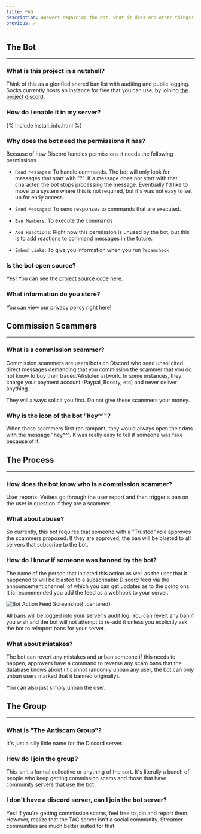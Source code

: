 ```yaml
---
title: FAQ
description: Answers regarding the bot, what it does and other things!
previous: /
---
```


## The Bot
---

### What is this project in a nutshell?

Think of this as a glorified shared ban list with auditing and public logging. Socks currently hosts an instance for free that you can use, by joining [the project discord](/discord).

### How do I enable it in my server?

{% include install_info.html %}

### Why does the bot need the permissions it has?

Because of how Discord handles permissions it needs the following permissions

* `Read Messages`: To handle commands. The bot will only look for messages that start with "?". If a message does not start with that character, the bot stops processing the message. Eventually I'd like to move to a system where this is not required, but it's was not easy to set up for early access.

* `Send Messages`: To send responses to commands that are executed.

* `Ban Members`: To execute the commands

* `Add Reactions`: Right now this permission is unused by the bot, but this is to add reactions to command messages in the future.

* `Embed Links`: To give you information when you run `?scamcheck`

### Is the bot open source?

Yes! You can see the [project source code here](https://github.com/SocksTheWolf/AntiScamBot).

### What information do you store?

You can [view our privacy policy right here](/privacy-policy)!

## Commission Scammers
---

### What is a commission scammer?

Commission scammers are users/bots on Discord who send unsolicited direct messages demanding that you commission the scammer that you do not know to buy their traced/AI/stolen artwork. In some instances, they charge your payment account (Paypal, Boosty, etc) and never deliver anything.

They will always solicit you first. Do not give these scammers your money.

### Why is the icon of the bot "hey^^"?

When these scammers first ran rampant, they would always open their dms with the message "hey^^". It was really easy to tell if someone was fake because of it.

## The Process
---

### How does the bot know who is a commission scammer?

User reports. Vetters go through the user report and then trigger a ban on the user in question if they are a scammer.

### What about abuse?

So currently, this bot requires that someone with a "Trusted" role approves the scammers proposed. If they are approved, the ban will be blasted to all servers that subscribe to the bot. 

### How do I know if someone was banned by the bot?

The name of the person that initiated this action as well as the user that it happened to will be blasted to a subscribable Discord feed via the announcement channel, of which you can get updates as to the going ons. It is recommended you add the feed as a webhook to your server.

![Bot Action Feed Screenshot](/assets/botbanchannel.png){:.centered}

All bans will be logged into your server's audit log. You can revert any ban if you wish and the bot will not attempt to re-add it unless you explicitly ask the bot to reimport bans for your server.

### What about mistakes?

The bot can revert any mistakes and unban someone if this needs to happen, approvers have a command to reverse any scam bans that the database knows about (it cannot randomly unban any user, the bot can only unban users marked that it banned originally). 

You can also just simply unban the user. 

## The Group
---

### What is "The Antiscam Group"?

It's just a silly little name for the Discord server.

### How do I join the group?

This isn't a formal collective or anything of the sort. It's literally a bunch of people who keep getting commission scams and those that have community servers that use the bot.

### I don't have a discord server, can I join the bot server?

Yes! If you're getting commission scams, feel free to join and report them. However, realize that the TAG server isn't a social community. Streamer communities are much better suited for that.